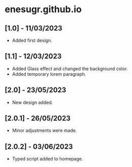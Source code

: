 # enesugr.github.io


## [1.0] - 11/03/2023

- Added first design.

## [1.1] - 12/03/2023

- Added Glass effect and changed the background color.
- Added temporary lorem paragraph.

## [2.0] - 23/05/2023

- New design added.

## [2.0.1] - 26/05/2023

- Minor adjustments were made.

## [2.0.2] - 03/06/2023

- Typed script added to homepage.